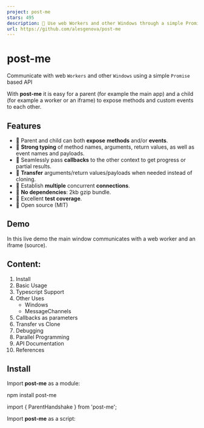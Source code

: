 ```yaml
---
project: post-me
stars: 495
description: 📩 Use web Workers and other Windows through a simple Promise API
url: https://github.com/alesgenova/post-me
---
```


post-me
=======

Communicate with web `Workers` and other `Windows` using a simple `Promise` based API

With **post-me** it is easy for a parent (for example the main app) and a child (for example a worker or an iframe) to expose methods and custom events to each other.

Features
--------

-   🔁 Parent and child can both **expose** **methods** and/or **events**.
-   🔎 **Strong typing** of method names, arguments, return values, as well as event names and payloads.
-   🤙 Seamlessly pass **callbacks** to the other context to get progress or partial results.
-   📨 **Transfer** arguments/return values/payloads when needed instead of cloning.
-   🔗 Establish **multiple** concurrent **connections**.
-   🌱 **No dependencies**: 2kb gzip bundle.
-   🧪 Excellent **test coverage**.
-   👐 Open source (MIT)

Demo
----

In this live demo the main window communicates with a web worker and an iframe (source).

Content:
--------

1.  Install
2.  Basic Usage
3.  Typescript Support
4.  Other Uses
    -   Windows
    -   MessageChannels
5.  Callbacks as parameters
6.  Transfer vs Clone
7.  Debugging
8.  Parallel Programming
9.  API Documentation
10.  References

Install
-------

Import **post-me** as a module:

npm install post-me

import { ParentHandshake } from 'post-me';

Import **post-me** as a script:

<script src\="https://unpkg.com/post-me/dist/index.js"\></script\>

<script\>
  const ParentHandshake \= PostMe.ParentHandshake;
</script\>

Usage
-----

In the example below, the parent application calls methods exposed by the worker and listens to events emitted by it.

For the sake of simiplicity, only the worker is exposing methods and events, however the parent could do it as well.

Parent code:

import { ParentHandshake, WorkerMessenger } from 'post-me';

const worker \= new Worker('./worker.js');

const messenger \= new WorkerMessenger({ worker });

ParentHandshake(messenger).then((connection) \=> {
  const remoteHandle \= connection.remoteHandle();

  // Call methods on the worker and get the result as a promise
  remoteHandle.call('sum', 3, 4).then((result) \=> {
    console.log(result); // 7
  });

  // Listen for a specific custom event from the worker
  remoteHandle.addEventListener('ping', (payload) \=> {
    console.log(payload) // 'Oh, hi!'
  });
});

Worker code:

import { ChildHandshake, WorkerMessenger } from 'post-me';

// Methods exposed by the worker: each function can either return a value or a Promise.
const methods \= {
  sum: (x, y) \=> x + y,
  mul: (x, y) \=> x \* y
}

const messenger \= WorkerMessenger({worker: self});
ChildHandshake(messenger, methods).then((connection) \=> {
  const localHandle \= connection.localHandle();

  // Emit custom events to the app
  localHandle.emit('ping',  'Oh, hi!');
});

Typescript
----------

Using typescript you can ensure that the parent and the child are using each other's methods and events correctly. Most coding mistakes will be caught during development by the typescript compiler.

Thanks to **post-me** extensive typescript support, the correctness of the following items can be statically checked during development:

-   Method names
-   Argument number and types
-   Return values type
-   Event names
-   Event payload type

Below a modified version of the previous example using typescript.

Types code:

// types.ts

export type WorkerMethods \= {
  sum: (x: number, y: number) \=> number;
  mul: (x: number, y: number) \=> number;
}

export type WorkerEvents \= {
  'ping': string;
}

Parent Code:

import {
 ParentHandshake, WorkerMessenger, RemoteHandle
} from 'post-me';

import { WorkerMethods, WorkerEvents } from './types';

const worker \= new Worker('./worker.js');

const messenger \= new WorkerMessenger({ worker });

ParentHandshake(messenger).then((connection) \=> {
  const remoteHandle: RemoteHandle<WorkerMethods, WorkerEvents\>
    \= connection.remoteHandle();

  // Call methods on the worker and get the result as a Promise
  remoteHandle.call('sum', 3, 4).then((result) \=> {
    console.log(result); // 7
  });

  // Listen for a specific custom event from the app
  remoteHandle.addEventListener('ping', (payload) \=> {
    console.log(payload) // 'Oh, hi!'
  });

  // The following lines have various mistakes that will be caught by the compiler
  remoteHandle.call('mul', 3, 'four'); // Wrong argument type
  remoteHandle.call('foo'); // 'foo' doesn't exist on WorkerMethods type
});

Worker code:

import { ChildHandshake, WorkerMessenger, LocalHandle } from 'post-me';

import { WorkerMethods, WorkerEvents } from './types';

const methods: WorkerMethods \= {
  sum: (x: number, y: number) \=> x + y,
  mul: (x: number, y: number) \=> x \* y,
}

const messenger \= WorkerMessenger({worker: self});
ChildHandshake(messenger, methods).then((connection) \=> {
  const localHandle: LocalHandle<WorkerMethods, WorkerEvents\>
    \= connection.localHandle();

  // Emit custom events to the worker
  localHandle.emit('ping',  'Oh, hi!');
});

Other Uses
----------

post-me can establish the same level of bidirectional communications not only with workers but with other windows too (e.g. iframes) and message channels.

Internally, the low level differences between communicating with a `Worker`, a `Window`, or a `MessageChannel` have been abstracted, and the `Handshake` will accept any object that implements the `Messenger` interface defined by **post-me**.

This approach makes it easy for post-me to be extended by its users.

A `Messenger` implementation for communicating between `Windows` and `MessagePorts` is already provided in the library (`WindowMessenger` and `PortMessenger`).

### Windows

Here is an example of using post-me to communicate with an iframe.

Parent code:

import { ParentHandshake, WindowMessenger } from 'post-me';

// Create the child window any way you like (iframe here, but could be popup or tab too)
const childFrame \= document.createElement('iframe');
const childWindow \= childFrame.contentWindow;

// For safety it is strongly adviced to pass the explicit child origin instead of '\*'
const messenger \= new WindowMessenger({
  localWindow: window,
  remoteWindow: childWindow,
  remoteOrigin: '\*'
});

ParentHandshake(messenger).then((connection) \=> {/\* ... \*/});

Child code:

import { ChildHandshake, WindowMessenger } from 'post-me';

// For safety it is strongly adviced to pass the explicit child origin instead of '\*'
const messenger \= new WindowMessenger({
  localWindow: window,
  remoteWindow: window.parent,
  remoteOrigin: '\*'
});

ChildHandshake(messenger).then((connection) \=> {/\* ... \*/});

### MessageChannels

Here is an example of using post-me to communicate over a `MessageChannel`.

import { ParentHandshake, ChildHandshake, PortMessenger } from 'post-me';

// Create a MessageChannel
const channel \= new MessageChannel();
const port1 \= channel.port1;
const port2 \= channel.port2;

// In the real world  port1 and port2 would be transferred to other workers/windows
{
  const messenger \= new PortMessenger({port: port1});
  ParentHandshake(messenger).then(connection \=> {/\* ... \*/});
}
{
  const messenger \= new PortMessenger({port: port2});
  ChildHandshake(messenger).then(connection \=> {/\* ... \*/});
}

Callbacks as call parameters
----------------------------

Even though functions cannot actually be shared across contexts, with a little magic under the hood **post-me** let's you pass callback functions as arguments when calling a method on the other worker/window.

Passing callbacks can be useful to obtain progress or partial results from a long running task.

Parent code:

//...
ParentHandshake(messenger).then(connection \=> {
  const remoteHandle \= connection.remoteHandle();

  const onProgress \= (progress) \=> {
    console.log(progress); // 0.25, 0.5, 0.75
  }

  remoteHandle.call("slowSum", 2, 3, onProgress).then(result \=> {
    console.log(result); // 5
  });
});

Worker code:

const methods \= {
  slowSum: (x, y, onProgress) \=> {
    onProgress(0.25);
    onProgress(0.5);
    onProgress(0.75);

    return x + y;
}
// ...
ChildHandshake(messenger, methods).then(connection \=> {/\* \*/})

Transfer vs Clone
-----------------

By default any call parameter, return value, and event payload is cloned when passed to the other context.

While in most cases this doesn't have a significant impact on performance, sometimes you might need to transfer an object instead of cloning it. NOTE: only `Transferable` objects can be transfered (`ArrayBuffer`, `MessagePort`, `ImageBitmap`, `OffscreenCanvas`).

**post-me** provides a way to optionally transfer objects that are part of a method call, return value, or event payload.

In the example below, the parent passes a very large array to a worker, the worker modifies the array in place, and returns it to the parent. Transfering the array instead of cloning it twice can save significant amounts of time.

Parent code:

// ...

ParentHandshake(messenger).then((connection) \=> {
  const remoteHandle \= connection.remoteHandle();

  // Transfer the buffer of the array parameter of every call that will be made to 'fillArray'
  remoteHandle.setCallTransfer('fillArray', (array, value) \=> \[array.buffer\]);
  {
    const array \= new Float64Array(100000000);
    remoteHandle.call('fillArray', array, 5);
  }

  // Transfer the buffer of the array parameter only for this one call made to 'scaleArray'
  {
    const array \= new Float64Array(100000000);
    const args \= \[array, 2\];
    const callOptions \= { transfer: \[array.buffer\] };
    remoteHandle.customCall('scaleArray', args, callOptions);
  }
});

Worker code:

// ...

const methods \= {
  fillArray: (array, value) \=> {
    array.forEach((\_, i) \=> {array\[i\] \= value});
    return array;
  },
  scaleArray: (buffer, type value) \=> {
    array.forEach((a, i) \=> {array\[i\] \= a \* value});
    return array;
  }
}

ChildHandshake(messenger, model).then((connection) \=> {
  const localHandle \= connection.localHandle();

  // For each method, declare which parts of the return value should be transferred instead of cloned.
  localHandle.setReturnTransfer('fillArray', (result) \=> \[result.buffer\]);
  localHandle.setReturnTransfer('scaleArray', (result) \=> \[result.buffer\]);
});

Debugging
---------

You can optionally output the internal low-level messages exchanged between the two ends.

To enable debugging, simply decorate any `Messenger` instance with the provided `DebugMessenger` decorator.

You can optionally pass to the decorator your own logging function (a glorified `console.log` by default), which can be useful to make the output more readable, or to inspect messages in automated tests.

import { ParentHandshake, WindowMessenger, DebugMessenger } from 'post-me';

import debug from 'debug';          // Use the full feature logger from the debug library
// import { debug } from 'post-me'; // Or the lightweight implementation provided

let messenger \= new WindowMessenger({
  localWindow: window,
  remoteWindow: childWindow,
  remoteOrigin: '\*'
});

// To enable debugging of each message exchange, decorate the messenger with DebugMessenger
const log \= debug('post-me:parent'); // optional
messenger \= DebugMessenger(messenger, log);

ParentHandshake(messenger).then((connection) \=> {
  // ...
});

Output:

Parallel Programming
--------------------

**@post-me/mpi** is an experimental library to write parallel algorithms that run on a pool of workers using a MPI-like syntax. See the dedicated README for more information.

API Documentation
-----------------

The full **API reference** can be found here.

References
----------

The **post-me** API is loosely inspired by postmate, with several major improvements and fixes to outstanding issues:

-   Native typescript support
-   Method calls can have both arguments and a return value: (#94)
-   Parent and child can both expose methods and/or events (instead of child only): #118
-   Exceptions that occur in a method call can be caught by the caller.
-   Better control over handshake origin and attempts: (#150, #195)
-   Multiple listeners for each event: (#58)
